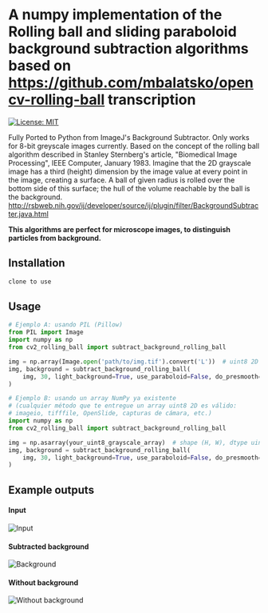 # A numpy implementation of the Rolling ball and sliding paraboloid background subtraction algorithms based on https://github.com/mbalatsko/opencv-rolling-ball transcription

[![License: MIT](https://img.shields.io/badge/License-MIT-yellow.svg)](https://opensource.org/licenses/MIT)


Fully Ported to Python from ImageJ's Background Subtractor.
Only works for 8-bit greyscale images currently.
Based on the concept of the rolling ball algorithm described
in Stanley Sternberg's article,
"Biomedical Image Processing", IEEE Computer, January 1983.
Imagine that the 2D grayscale image has a third (height) dimension by the image
value at every point in the image, creating a surface. A ball of given radius
is rolled over the bottom side of this surface; the hull of the volume
reachable by the ball is the background.
http://rsbweb.nih.gov/ij/developer/source/ij/plugin/filter/BackgroundSubtracter.java.html

**This algorithms are perfect for microscope images, to distinguish particles
from background.**

## Installation

```bash
clone to use
```

## Usage

```python
# Ejemplo A: usando PIL (Pillow)
from PIL import Image
import numpy as np
from cv2_rolling_ball import subtract_background_rolling_ball

img = np.array(Image.open('path/to/img.tif').convert('L'))  # uint8 2D
img, background = subtract_background_rolling_ball(
    img, 30, light_background=True, use_paraboloid=False, do_presmooth=True
)

# Ejemplo B: usando un array NumPy ya existente
# (cualquier método que te entregue un array uint8 2D es válido:
# imageio, tifffile, OpenSlide, capturas de cámara, etc.)
import numpy as np
from cv2_rolling_ball import subtract_background_rolling_ball

img = np.asarray(your_uint8_grayscale_array)  # shape (H, W), dtype uint8
img, background = subtract_background_rolling_ball(
    img, 30, light_background=True, use_paraboloid=False, do_presmooth=True
)
```

## Example outputs

#### Input

![Input](https://raw.githubusercontent.com/mbalatsko/opencv-rolling-ball/master/outputs/example.png)

#### Subtracted background

![Background](https://raw.githubusercontent.com/mbalatsko/opencv-rolling-ball/master/outputs/example_bg.png)

#### Without background

![Without background](https://raw.githubusercontent.com/mbalatsko/opencv-rolling-ball/master/outputs/example_roll.png)


